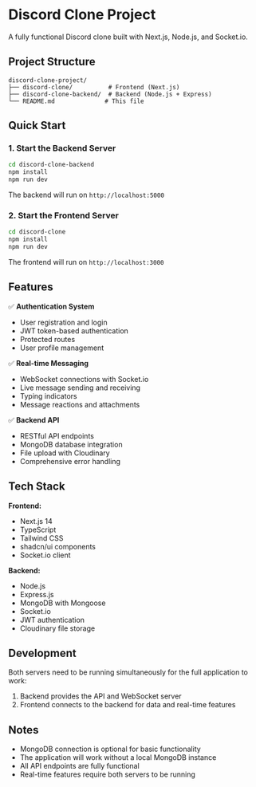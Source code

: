 # Discord Clone Project

A fully functional Discord clone built with Next.js, Node.js, and Socket.io.

## Project Structure

```
discord-clone-project/
├── discord-clone/          # Frontend (Next.js)
├── discord-clone-backend/  # Backend (Node.js + Express)
└── README.md              # This file
```

## Quick Start

### 1. Start the Backend Server

```bash
cd discord-clone-backend
npm install
npm run dev
```

The backend will run on `http://localhost:5000`

### 2. Start the Frontend Server

```bash
cd discord-clone
npm install
npm run dev
```

The frontend will run on `http://localhost:3000`

## Features

✅ **Authentication System**
- User registration and login
- JWT token-based authentication
- Protected routes
- User profile management

✅ **Real-time Messaging**
- WebSocket connections with Socket.io
- Live message sending and receiving
- Typing indicators
- Message reactions and attachments

✅ **Backend API**
- RESTful API endpoints
- MongoDB database integration
- File upload with Cloudinary
- Comprehensive error handling

## Tech Stack

**Frontend:**
- Next.js 14
- TypeScript
- Tailwind CSS
- shadcn/ui components
- Socket.io client

**Backend:**
- Node.js
- Express.js
- MongoDB with Mongoose
- Socket.io
- JWT authentication
- Cloudinary file storage

## Development

Both servers need to be running simultaneously for the full application to work:

1. Backend provides the API and WebSocket server
2. Frontend connects to the backend for data and real-time features

## Notes

- MongoDB connection is optional for basic functionality
- The application will work without a local MongoDB instance
- All API endpoints are fully functional
- Real-time features require both servers to be running

